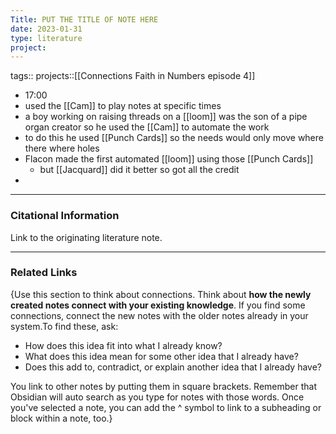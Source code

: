 ```yaml
---
Title: PUT THE TITLE OF NOTE HERE
date: 2023-01-31
type: literature
project:
---
```

tags:: 
projects::[[Connections Faith in Numbers episode 4]]


-   17:00
- used the [[Cam]] to play notes at specific times
- a boy working on raising threads on a [[loom]] was the son of a pipe organ creator so he used the [[Cam]] to automate the work
- to do this he used [[Punch Cards]] so the needs would only move where there where holes
- Flacon made the first automated [[loom]] using those [[Punch Cards]] 
	- but [[Jacquard]] did it better so got all the credit
- 

---
### Citational Information

Link to the originating literature note.

---

### Related Links

{Use this section to think about connections. Think about **how the newly created notes connect with your existing knowledge**. If you find some connections, connect the new notes with the older notes already in your system.To find these, ask:

-   How does this idea fit into what I already know?
-   What does this idea mean for some other idea that I already have?
-   Does this add to, contradict, or explain another idea that I already have?

You link to other notes by putting them in square brackets. Remember that Obsidian will auto search as you type for notes with those words. Once you've selected a note, you can add the ^ symbol to link to a subheading or block within a note, too.}